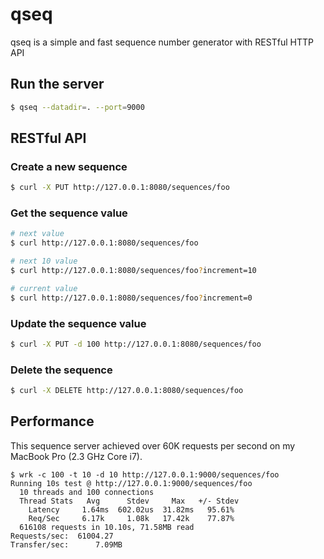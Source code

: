 qseq
===
qseq is a simple and fast sequence number generator with RESTful HTTP API

## Run the server

```bash
$ qseq --datadir=. --port=9000
```

## RESTful API

### Create a new sequence

```bash
$ curl -X PUT http://127.0.0.1:8080/sequences/foo
```

### Get the sequence value

```bash
# next value
$ curl http://127.0.0.1:8080/sequences/foo

# next 10 value
$ curl http://127.0.0.1:8080/sequences/foo?increment=10

# current value
$ curl http://127.0.0.1:8080/sequences/foo?increment=0
```

### Update the sequence value

```bash
$ curl -X PUT -d 100 http://127.0.0.1:8080/sequences/foo
```

### Delete the sequence

```bash
$ curl -X DELETE http://127.0.0.1:8080/sequences/foo
```

## Performance

This sequence server achieved over 60K requests per second on my MacBook Pro (2.3 GHz Core i7).

```
$ wrk -c 100 -t 10 -d 10 http://127.0.0.1:9000/sequences/foo
Running 10s test @ http://127.0.0.1:9000/sequences/foo
  10 threads and 100 connections
  Thread Stats   Avg      Stdev     Max   +/- Stdev
    Latency     1.64ms  602.02us  31.82ms   95.61%
    Req/Sec     6.17k     1.08k   17.42k    77.87%
  616108 requests in 10.10s, 71.58MB read
Requests/sec:  61004.27
Transfer/sec:      7.09MB
```
